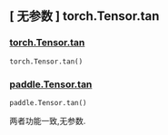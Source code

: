 ## [ 无参数 ] torch.Tensor.tan

### [torch.Tensor.tan](https://pytorch.org/docs/stable/generated/torch.Tensor.tan.html#torch.Tensor.tan)

```
torch.Tensor.tan()
```

### [paddle.Tensor.tan]()

```
paddle.Tensor.tan()
```

两者功能一致,无参数.

